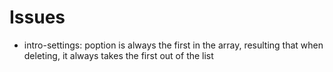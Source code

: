 

# Issues

- intro-settings: poption is always the first in the array, resulting that when 
    deleting, it always takes the first out of the list